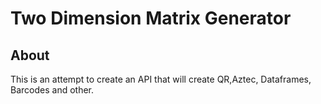 # Two Dimension Matrix Generator
## About
This is an attempt to create an API that will create QR,Aztec, Dataframes, Barcodes and other.
